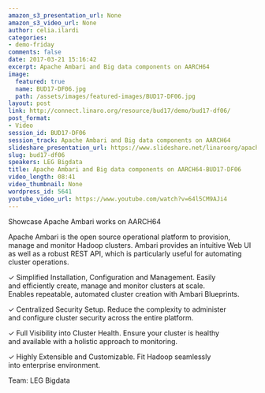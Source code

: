 ```yaml
---
amazon_s3_presentation_url: None
amazon_s3_video_url: None
author: celia.ilardi
categories:
- demo-friday
comments: false
date: 2017-03-21 15:16:42
excerpt: Apache Ambari and Big data components on AARCH64
image:
  featured: true
  name: BUD17-DF06.jpg
  path: /assets/images/featured-images/BUD17-DF06.jpg
layout: post
link: http://connect.linaro.org/resource/bud17/demo/bud17-df06/
post_format:
- Video
session_id: BUD17-DF06
session_track: Apache Ambari and Big data components on AARCH64
slideshare_presentation_url: https://www.slideshare.net/linaroorg/apache-ambari-and-big-data-components-on-aarch64
slug: bud17-df06
speakers: LEG Bigdata
title: Apache Ambari and Big data components on AARCH64-BUD17-DF06
video_length: 08:41
video_thumbnail: None
wordpress_id: 5641
youtube_video_url: https://www.youtube.com/watch?v=64l5CM9AJi4
---
```


Showcase Apache Ambari works on AARCH64

Apache Ambari is the open source operational platform to provision, manage and monitor Hadoop clusters. Ambari provides an intuitive Web UI as well as a robust REST API, which is particularly useful for automating cluster operations.

✓ Simplified Installation, Configuration and Management. Easily and efficiently create, manage and monitor clusters at scale. Enables repeatable, automated cluster creation with Ambari Blueprints.

✓ Centralized Security Setup. Reduce the complexity to administer and configure cluster security across the entire platform.

✓ Full Visibility into Cluster Health. Ensure your cluster is healthy and available with a holistic approach to monitoring.

✓ Highly Extensible and Customizable. Fit Hadoop seamlessly into enterprise environment.

Team: LEG Bigdata